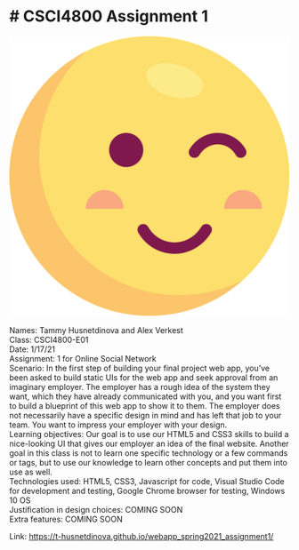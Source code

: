 # # CSCI4800 Assignment 1

![Screenshot](img/wink-svgrepo-com.svg)

Names: Tammy Husnetdinova and Alex Verkest <br>
Class: CSCI4800-E01 <br>
Date: 1/17/21 <br>
Assignment: 1 for Online Social Network <br>
Scenario: In the first step of building your final project web app, you’ve been asked to build static UIs for the web app and seek approval from an imaginary employer. The employer has a rough idea of the system they want, which they have already communicated with you, and you want first to build a blueprint of this web app to show it to them. The employer does not necessarily have a specific design in mind and has left that job to your team. You want to impress your employer with your design. <br>
Learning objectives: Our goal is to use our HTML5 and CSS3 skills to build a nice-looking UI that gives our employer an idea of the final website. Another goal in this class is not to learn one specific technology or a few commands or tags, but to use our knowledge to learn other concepts and put them into use as well. <br>
Technologies used: HTML5, CSS3, Javascript for code, Visual Studio Code for development and testing, Google Chrome browser for testing, Windows 10 OS <br>
Justification in design choices: COMING SOON <br>
Extra features: COMING SOON <br>

Link: https://t-husnetdinova.github.io/webapp_spring2021_assignment1/ <br>
